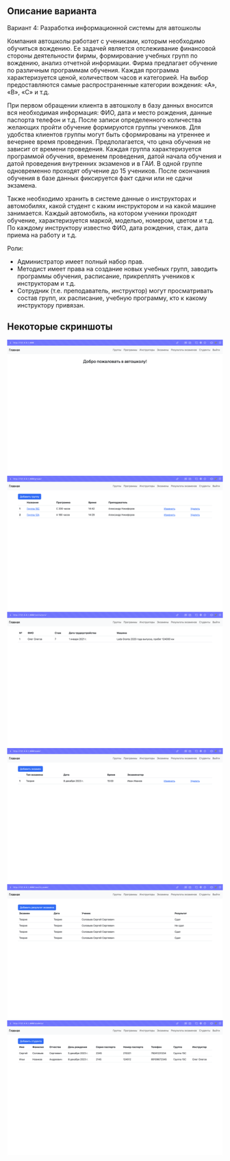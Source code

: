 ## Описание варианта

Вариант 4: Разработка информационной системы для автошколы

Компания автошколы работает с учениками, которым необходимо 
обучиться вождению. Ее задачей является отслеживание финансовой 
стороны деятельности фирмы, формирование учебных групп по вождению, 
анализ отчетной информации. Фирма предлагает обучение по различным 
программам обучения. Каждая программа характеризуется ценой, 
количеством часов и категорией. На выбор предоставляются самые 
распространенные категории вождения: «А», «В», «С» и т.д.

При первом обращении клиента в автошколу в базу данных вносится 
вся необходимая информация: ФИО, дата и место рождения, данные 
паспорта телефон и т.д. После записи определенного количества желающих 
пройти обучение формируются группы учеников. Для удобства клиентов 
группы могут быть сформированы на утреннее и вечернее время проведения. 
Предполагается, что цена обучения не зависит от времени проведения. 
Каждая группа характеризуется программой обучения, временем проведения, 
датой начала обучения и датой проведения внутренних экзаменов и в ГАИ. В 
одной группе одновременно проходят обучение до 15 учеников. После 
окончания обучения в базе данных фиксируется факт сдачи или не сдачи 
экзамена.

Также необходимо хранить в системе данные о инструкторах и 
автомобилях, какой студент с каким инструктором и на какой машине 
занимается. Каждый автомобиль, на котором ученики проходят обучение, 
характеризуется маркой, моделью, номером, цветом и т.д. По каждому 
инструктору известно ФИО, дата рождения, стаж, дата приема на работу и 
т.д.

Роли:

- Администратор имеет полный набор прав.
- Методист имеет права на создание новых учебных групп, заводить 
программы обучения, расписание, прикреплять учеников к инструкторам и 
т.д.
- Сотрудник (т.е. преподаватель, инструктор) могут просматривать 
состав групп, их расписание, учебную программу, кто к какому инструктору 
привязан.

## Некоторые скриншоты
![](photo/1.png)
![](photo/2.png)
![](photo/3.png)
![](photo/4.png)
![](photo/5.png)
![](photo/6.png)